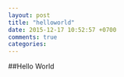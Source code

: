 ```yaml
---
layout: post
title: "helloworld"
date: 2015-12-17 10:52:57 +0700
comments: true
categories: 
---
```

##Hello World